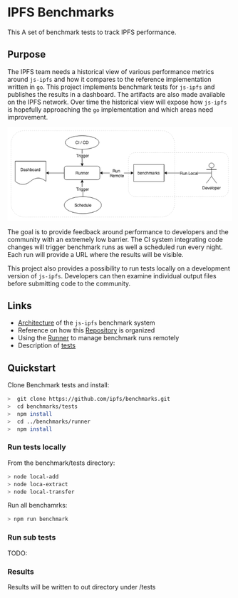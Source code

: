 # IPFS Benchmarks

This A set of benchmark tests to track IPFS performance.

## Purpose
The IPFS team needs a historical view of various performance metrics around `js-ipfs` and how it compares to the reference implementation written in `go`. This project implements benchmark tests for `js-ipfs` and publishes the results in a dashboard. The artifacts are also made available on the IPFS network. Over time the historical view will expose how `js-ipfs` is hopefully approaching the `go` implementation and which areas need improvement.

![Architecture](architecture.png)

The goal is to provide feedback around performance to developers and the community with an extremely low barrier. The CI system integrating code changes will trigger benchmark runs as well a scheduled run every night. Each run will provide a URL where the results will be visible.

This project also provides a possibility to run tests locally on a development version of `js-ipfs`. Developers can then examine individual output files before submitting code to the community.

## Links
* [Architecture](infrastructure/README.md) of the `js-ipfs` benchmark system
* Reference on how this [Repository](REPOSITORY.md) is organized
* Using the [Runner](runner/README.md) to manage benchmark runs remotely
* Description of [tests](tests/README.md)

## Quickstart

Clone Benchmark tests and install:

```bash
>  git clone https://github.com/ipfs/benchmarks.git
>  cd benchmarks/tests
>  npm install
>  cd ../benchmarks/runner
>  npm install
```

### Run tests locally

From the benchmark/tests directory:
```bash
> node local-add
> node loca-extract
> node local-transfer
```

Run all benchamrks:
```bash
> npm run benchmark
```

### Run sub tests
TODO:

###  Results

Results will be written to out directory under /tests
